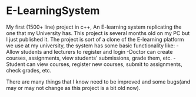 # E-LearningSystem
My first (1500+ line) project in c++, An E-learning system replicating the one that my University has.
This project is several months old on my PC but I just published it.
The project is sort of a clone of the E-learning platform we use at my university, the system has some basic functionality like:
-Allow students and lecturers to register and login
-Doctor can create courses, assignments, view students' submissions, grade them, etc.
-Student can view courses, register new courses, submit to assignments, check grades, etc.

There are many things that I know need to be improved and some bugs(and may or may not change as this project is a bit old now).


